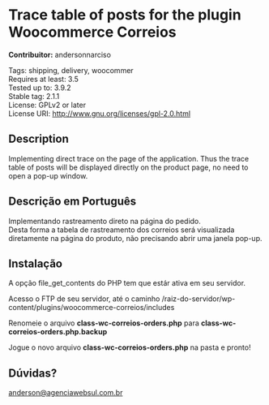 Trace table of posts for the plugin Woocommerce Correios 
==================================

<strong>Contribuitor:</strong> andersonnarciso

Tags: shipping, delivery, woocommer<br />
Requires at least: 3.5<br />
Tested up to: 3.9.2<br />
Stable tag: 2.1.1<br />
License: GPLv2 or later<br />
License URI: http://www.gnu.org/licenses/gpl-2.0.html 


<h2>Description</h2>

<p>Implementing direct trace on the page of the application.
Thus the trace table of posts will be displayed directly
on the product page, no need to open a pop-up window.</p>

<h2>Descrição em Português</h2>

<p>Implementando rastreamento direto na página do pedido.<br />
Desta forma a tabela de rastreamento dos correios será visualizada diretamente
na página do produto, não precisando abrir uma janela pop-up.</p>

<h2>Instalação</h2>

A opção file_get_contents do PHP tem que estár ativa em seu servidor.

Acesso o FTP de seu servidor, até o caminho /raiz-do-servidor/wp-content/plugins/woocommerce-correios/includes

Renomeie o arquivo <strong>class-wc-correios-orders.php</strong> para <strong>class-wc-correios-orders.php.backup</strong>

Jogue o novo arquivo <strong>class-wc-correios-orders.php</strong> na pasta e pronto!

<h2>Dúvidas?</h2>

<a href="mailto:anderson@agenciawebsul.com.br">anderson@agenciawebsul.com.br</a>





